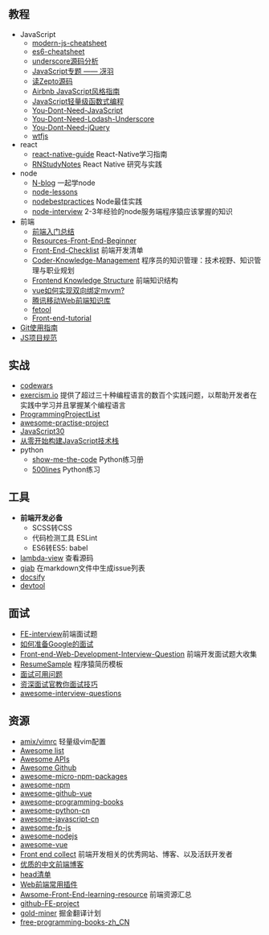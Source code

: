 ## 教程

- JavaScript
    - [modern-js-cheatsheet](https://github.com/mbeaudru/modern-js-cheatsheet)
    - [es6-cheatsheet](https://github.com/DrkSephy/es6-cheatsheet)
    - [underscore源码分析](https://github.com/hanzichi/underscore-analysis)
    - [JavaScript专题 —— 冴羽](https://github.com/mqyqingfeng/Blog)
    - [读Zepto源码](https://github.com/yeyuqiudeng/reading-zepto)
    - [Airbnb JavaScript风格指南](https://github.com/sivan/javascript-style-guide)
    - [JavaScript轻量级函数式编程](https://github.com/ikcamp/Functional-Light-JS)
    - [You-Dont-Need-JavaScript](https://github.com/you-dont-need/You-Dont-Need-JavaScript)
    - [You-Dont-Need-Lodash-Underscore](https://github.com/you-dont-need/You-Dont-Need-Lodash-Underscore)
    - [You-Dont-Need-jQuery](https://github.com/nefe/You-Dont-Need-jQuery/blob/master/README.zh-CN.md)
    - [wtfjs](https://github.com/denysdovhan/wtfjs#function-is-not-a-function)
- react
    - [react-native-guide](https://github.com/reactnativecn/react-native-guide) React-Native学习指南
    - [RNStudyNotes](https://github.com/crazycodeboy/RNStudyNotes) React Native 研究与实践
- node
    - [N-blog](https://github.com/nswbmw/N-blog) 一起学node
    - [node-lessons](https://github.com/alsotang/node-lessons)
    - [nodebestpractices](https://github.com/i0natan/nodebestpractices) Node最佳实践
    - [node-interview](https://github.com/ElemeFE/node-interview/tree/master/sections/zh-cn) 2-3年经验的node服务端程序猿应该掌握的知识
- 前端
    - [前端入门总结](https://github.com/qiu-deqing/FE-learning)
    - [Resources-Front-End-Beginner](https://github.com/thedaviddias/Resources-Front-End-Beginner)
    - [Front-End-Checklist](https://github.com/JohnsenZhou/Front-End-Checklist#javascript) 前端开发清单
    - [Coder-Knowledge-Management](https://github.com/wxyyxc1992/Coder-Knowledge-Management) 程序员的知识管理：技术视野、知识管理与职业规划
    - [Frontend Knowledge Structure](https://github.com/JacksonTian/fks) 前端知识结构
    - [vue如何实现双向绑定mvvm?](https://github.com/DMQ/mvvm)
    - [腾讯移动Web前端知识库](https://github.com/AlloyTeam/Mars)
    - [fetool](https://github.com/nieweidong/fetool)
    - [Front-end-tutorial](https://github.com/windiest/Front-end-tutorial)
- [Git使用指南](https://github.com/k88hudson/git-flight-rules/blob/master/README_zh-cn.md)
- [JS项目规范](https://github.com/wearehive/project-guidelines/blob/master/README-zh.md)

## 实战

- [codewars](https://www.codewars.com)
- [exercism.io](https://github.com/exercism/exercism.io) 提供了超过三十种编程语言的数百个实践问题，以帮助开发者在实践中学习并且掌握某个编程语言
- [ProgrammingProjectList](https://github.com/jobbole/ProgrammingProjectList)
- [awesome-practise-project](https://github.com/phodal/awesome-practise-project)
- [JavaScript30](https://github.com/wesbos/JavaScript30)
- [从零开始构建JavaScript技术栈](https://github.com/yepbug/js-stack-from-scratch)
- python
    - [show-me-the-code](https://github.com/Yixiaohan/show-me-the-code) Python练习册
    - [500lines](https://github.com/aosabook/500lines) Python练习

## 工具

- **前端开发必备**
    - SCSS转CSS
    - 代码检测工具 ESLint
    - ES6转ES5: babel
- [lambda-view](https://github.com/Jianru-Lin/lambda-view) 查看源码
- [giab](https://github.com/simongfxu/giab) 在markdown文件中生成issue列表
- [docsify](https://github.com/QingWei-Li/docsify)
- [devtool](https://github.com/Jam3/devtool)

## 面试

- [FE-interview](https://github.com/qiu-deqing/FE-interview)前端面试题
- [如何准备Google的面试](https://github.com/jwasham/coding-interview-university/blob/master/translations/README-cn.md)
- [Front-end-Web-Development-Interview-Question](https://github.com/paddingme/Front-end-Web-Development-Interview-Question) 前端开发面试题大收集
- [ResumeSample](https://github.com/geekcompany/ResumeSample) 程序猿简历模板
- [面试可用问题](https://github.com/Twipped/InterviewThis)
- [资深面试官教你面试技巧](https://zhuanlan.zhihu.com/p/30569804)
- [awesome-interview-questions](https://github.com/MaximAbramchuck/awesome-interview-questions#cassandra)

## 资源

- [amix/vimrc](https://github.com/amix/vimrc) 轻量级vim配置
- [Awesome list](https://github.com/sindresorhus/awesome)
- [Awesome APIs](https://github.com/TonnyL/Awesome_APIs)
- [Awesome Github](https://github.com/AntBranch/awesome-github)
- [awesome-micro-npm-packages](https://github.com/parro-it/awesome-micro-npm-packages)
- [awesome-npm](https://github.com/sindresorhus/awesome-npm)
- [awesome-github-vue](https://github.com/opendigg/awesome-github-vue)
- [awesome-programming-books](https://github.com/jobbole/awesome-programming-books)
- [awesome-python-cn](https://github.com/jobbole/awesome-python-cn)
- [awesome-javascript-cn](https://github.com/jobbole/awesome-javascript-cn)
- [awesome-fp-js](https://github.com/stoeffel/awesome-fp-js)
- [awesome-nodejs](https://github.com/sindresorhus/awesome-nodejs)
- [awesome-vue](https://github.com/vuejs/awesome-vue)
- [Front end collect](https://github.com/foru17/front-end-collect) 前端开发相关的优秀网站、博客、以及活跃开发者
- [优质的中文前端博客](https://github.com/FrankFang/best-chinese-front-end-blogs)
- [head清单](https://github.com/Amery2010/HEAD)
- [Web前端常用插件](https://github.com/iamjoel/front-end-plugins)
- [Awsome-Front-End-learning-resource](https://github.com/helloqingfeng/Awsome-Front-End-learning-resource) 前端资源汇总
- [github-FE-project](https://github.com/hawx1993/github-FE-project)
- [gold-miner](https://github.com/xitu/gold-miner) 掘金翻译计划
- [free-programming-books-zh_CN](https://github.com/justjavac/free-programming-books-zh_CN)




